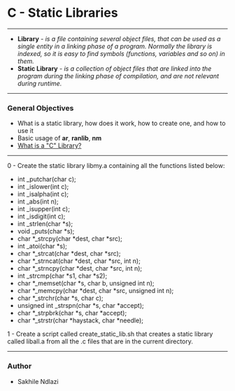 # C - Static Libraries # 
------
* **Library** *- is a file containing several object files, that can be used as a single entity in a linking phase of a program. Normally the library is indexed, so it is easy to find symbols (functions, variables and so on) in them.*
* **Static Library** *- is a collection of object files that are linked into the program during the linking phase of compilation, and are not relevant during runtime.*

------

### General Objectives ###
 * What is a static library, how does it work, how to create one, and how to use it
 * Basic usage of **ar**, **ranlib**, **nm**
 * [What is a "C" Library?](https://docencia.ac.upc.edu/FIB/USO/Bibliografia/unix-c-libraries.html)

------

0 - Create the static library libmy.a containing all the functions listed below:
 * int _putchar(char c);
 * int _islower(int c);
 * int _isalpha(int c);
 * int _abs(int n);
 * int _isupper(int c);
 * int _isdigit(int c);
 * int _strlen(char *s);
 * void _puts(char *s);
 * char *_strcpy(char *dest, char *src);
 * int _atoi(char *s);
 * char *_strcat(char *dest, char *src);
 * char *_strncat(char *dest, char *src, int n);
 * char *_strncpy(char *dest, char *src, int n);
 * int _strcmp(char *s1, char *s2);
 * char *_memset(char *s, char b, unsigned int n);
 * char *_memcpy(char *dest, char *src, unsigned int n);
 * char *_strchr(char *s, char c);
 * unsigned int _strspn(char *s, char *accept);
 * char *_strpbrk(char *s, char *accept);
 * char *_strstr(char *haystack, char *needle);

1 - Create a script called create_static_lib.sh that creates a static library called liball.a from all the .c files that are in the current directory.

------
### Author ###
* Sakhile Ndlazi
